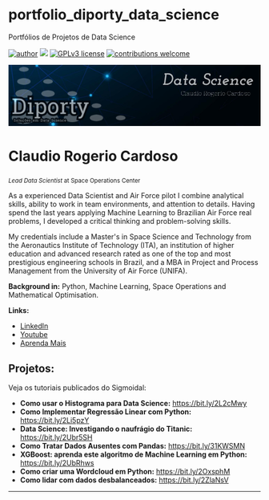 # portfolio_diporty_data_science
Portfólios de  Projetos de Data Science

[![author](https://img.shields.io/badge/author-claudiodiporty-red.svg)](https://www.linkedin.com/feed/) [![](https://img.shields.io/badge/python-3.7+-blue.svg)](https://www.python.org/downloads/release/python-365/) [![GPLv3 license](https://img.shields.io/badge/License-GPLv3-blue.svg)](http://perso.crans.org/besson/LICENSE.html) [![contributions welcome](https://img.shields.io/badge/contributions-welcome-brightgreen.svg?style=flat)](https://github.com/ClaudioDiporty/portfolio_diporty_data_sciencie/issues)

<p align="center">
  <img src="https://github.com/ClaudioDiporty/portfolio_diporty_data_sciencie/blob/main/Banner%20Diporty.png?raw=true" >
</p>

# Claudio Rogerio Cardoso
<sub>*Lead Data Scientist* at Space Operations Center</sub>

As a experienced Data Scientist and Air Force pilot I combine analytical skills, ability to work in team environments, and attention to details. Having spend the last years applying Machine Learning to Brazilian Air Force real problems, I developed a critical thinking and problem-solving skills.

My credentials include a Master's in Space Science and Technology from the Aeronautics Institute of Technology (ITA), an institution of higher education and advanced research rated as one of the top and most prestigious engineering schools in Brazil, and a MBA in Project and Process Management from the University of Air Force (UNIFA).

**Background in:** Python, Machine Learning, Space Operations and Mathematical Optimisation.

**Links:**
* [LinkedIn](https://www.linkedin.com/in/claudio-rogerio-cardoso-3a799095/)
* [Youtube](https://www.youtube.com/channel/UCrlW5OPMYtTY8lU7VBGnmcw)
* [Aprenda Mais](https://cdfatecourinhos.wixsite.com/cienciadedados/sala-de-aula-virtual?lang=pt)


## Projetos:
Veja os tutoriais publicados do Sigmoidal:

* **Como usar o Histograma para Data Science:** https://bit.ly/2L2cMwy
* **Como Implementar Regressão Linear com Python:** https://bit.ly/2Li5pzY
* **Data Science: Investigando o naufrágio do Titanic:** https://bit.ly/2Ubr5SH
* **Como Tratar Dados Ausentes com Pandas:** https://bit.ly/31KWSMN
* **XGBoost: aprenda este algoritmo de Machine Learning em Python:** https://bit.ly/2UbRhws
* **Como criar uma Wordcloud em Python:** https://bit.ly/2OxsphM
* **Como lidar com dados desbalanceados:** https://bit.ly/2ZlaNsV

---
